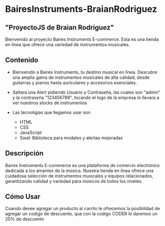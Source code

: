 # BairesInstruments-BraianRodriguez
## "ProyectoJS de Braian Rodriguez"

Bienvenido al proyecto Baires Instruments E-commerce. Esta es una tienda en línea que ofrece una variedad de instrumentos musicales.

## Contenido

- Bienvenido a Baires Instruments, tu destino musical en línea. Descubre una amplia gama de instrumentos musicales de alta calidad, desde guitarras y pianos hasta auriculares y accesorios esenciales.

- Saltara una Alert pidiendo Usuario y Contraseña, las cuales son "admin" y la contraseña "123456789", tocando el logo de la empresa lo llevara a ver nuestros stocks de instrumentos
- Las tecnoligias que llegamos usar son
    - HTML
    - CSS
    - JavaScript
    - Swal: Biblioteca para modales y alertas mejoradas

## Descripción

Baires Instruments E-commerce es una plataforma de comercio electrónico dedicada a los amantes de la música. Nuestra tienda en línea ofrece una cuidadosa selección de instrumentos musicales y equipos relacionados, garantizando calidad y variedad para músicos de todos los niveles.

## Cómo Usar

Cuando desee agregar un producto al carrito le ofrecemos la posibilidad de agregar un codigo de descuento, que con la codigo CODER le daremos un 20% de descuento